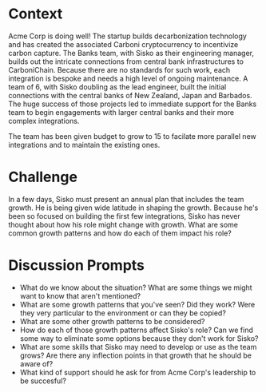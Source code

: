 # Context
Acme Corp is doing well! The startup builds decarbonization technology and has created the associated Carboni cryptocurrency to incentivize carbon capture. The Banks team, with Sisko as their engineering manager, builds out the intricate connections from central bank infrastructures to CarboniChain. Because there are no standards for such work, each integration is bespoke and needs a high level of ongoing maintenance. A team of 6, with Sisko doubling as the lead engineer, built the initial connections with the central banks of New Zealand, Japan and Barbados. The huge success of those projects led to immediate support for the Banks team to begin engagements with larger central banks and their more complex integrations.

The team has been given budget to grow to 15 to facilate more parallel new integrations and to maintain the existing ones.

# Challenge
In a few days, Sisko must present an annual plan that includes the team growth. He is being given wide latitude in shaping the growth. Because he's been so focused on building the first few integrations, Sisko has never thought about how his role might change with growth. What are some common growth patterns and how do each of them impact his role?

# Discussion Prompts
- What do we know about the situation? What are some things we might want to know that aren't mentioned?
- What are some growth patterns that you've seen? Did they work? Were they very particular to the environment or can they be copied?
- What are some other growth patterns to be considered?
- How do each of those growth patterns affect Sisko's role? Can we find some way to eliminate some options because they don't work for Sisko?
- What are some skills that Sisko may need to develop or use as the team grows? Are there any inflection points in that growth that he should be aware of?
- What kind of support should he ask for from Acme Corp's leadership to be succesful?
